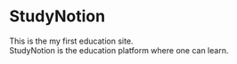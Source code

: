# StudyNotion
This is the my first education site.
<br>
StudyNotion is the education platform where one can learn.
